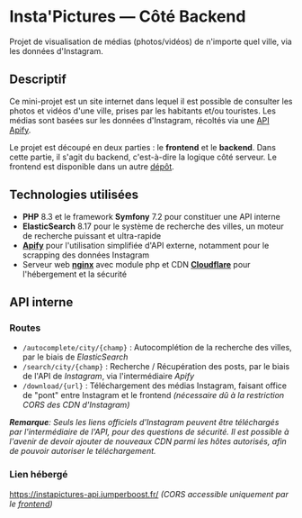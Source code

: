 # Insta'Pictures — Côté Backend
Projet de visualisation de médias (photos/vidéos) de n'importe quel ville, via les données d'Instagram.

## Descriptif
Ce mini-projet est un site internet dans lequel il est possible de consulter les photos et vidéos d'une ville, prises par les habitants et/ou touristes.
Les médias sont basées sur les données d'Instagram, récoltés via une [API Apify](https://apify.com/apify/instagram-scraper).

Le projet est découpé en deux parties : le **frontend** et le **backend**.
Dans cette partie, il s'agit du backend, c'est-à-dire la logique côté serveur. Le frontend est disponible dans un autre [dépôt]().

## Technologies utilisées
- **PHP** 8.3 et le framework **Symfony** 7.2 pour constituer une API interne
- **ElasticSearch** 8.17 pour le système de recherche des villes, un moteur de recherche puissant et ultra-rapide
- [**Apify**](https://apify.com/) pour l'utilisation simplifiée d'API externe, notamment pour le scrapping des données Instagram
- Serveur web [**nginx**](https://nginx.org/) avec module php et CDN [**Cloudflare**](https://www.cloudflare.com/) pour l'hébergement et la sécurité

## API interne
### Routes
- `/autocomplete/city/{champ}` : Autocomplétion de la recherche des villes, par le biais de _ElasticSearch_
- `/search/city/{champ}` : Recherche / Récupération des posts, par le biais de l'API de _Instagram_, via l'intermédiaire _Apify_
- `/download/{url}` : Téléchargement des médias Instagram, faisant office de "pont" entre Instagram et le frontend _(nécessaire dû à la restriction CORS des CDN d'Instagram)_

_**Remarque**: Seuls les liens officiels d'Instagram peuvent être téléchargés par l'intermédiaire de l'API, pour des questions de sécurité. Il est possible à l'avenir de devoir ajouter de nouveaux CDN parmi les hôtes autorisés, afin de pouvoir autoriser le téléchargement._

### Lien hébergé
https://instapictures-api.jumperboost.fr/ _(CORS accessible uniquement par le [frontend](https://instapictures.jumperboost.fr/))_
